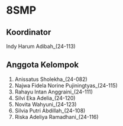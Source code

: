 # 8SMP

## Koordinator
Indy Harum Adibah_(24-113)

## Anggota Kelompok
1. Anissatus Sholekha_(24-082)
2. Najwa Fidela Norine Pujiningtyas_(24-115)
3. Rahayu Intan Anggraini_(24-111)
4. Silvi Eka Adelia_(24-120)
5. Novita Wahyuni_(24-123)
6. Silvia Putri Abdillah_(24-108)
7. Riska Adeliya Ramadhani_(24-116)
